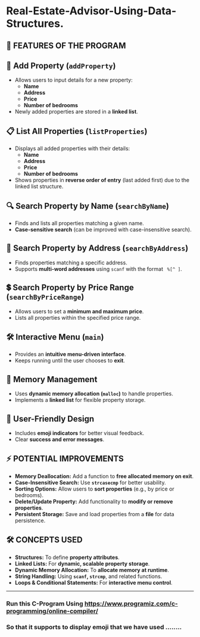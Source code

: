# Real-Estate-Advisor-Using-Data-Structures.

## 📜 **FEATURES OF THE PROGRAM**

## 🏡 **Add Property (`addProperty`)**
- Allows users to input details for a new property:
  - **Name**
  - **Address**
  - **Price**
  - **Number of bedrooms**
- Newly added properties are stored in a **linked list**.

## 📋 **List All Properties (`listProperties`)**
- Displays all added properties with their details:
  - **Name**
  - **Address**
  - **Price**
  - **Number of bedrooms**
- Shows properties in **reverse order of entry** (last added first) due to the linked list structure.

## 🔍 **Search Property by Name (`searchByName`)**
- Finds and lists all properties matching a given name.
- **Case-sensitive search** (can be improved with case-insensitive search).

## 🏢 **Search Property by Address (`searchByAddress`)**
- Finds properties matching a specific address.
- Supports **multi-word addresses** using `scanf` with the format ` %[^
]`.

## 💲 **Search Property by Price Range (`searchByPriceRange`)**
- Allows users to set a **minimum and maximum price**.
- Lists all properties within the specified price range.

## 🛠 **Interactive Menu (`main`)**
- Provides an **intuitive menu-driven interface**.
- Keeps running until the user chooses to **exit**.

## 🧠 **Memory Management**
- Uses **dynamic memory allocation (`malloc`)** to handle properties.
- Implements a **linked list** for flexible property storage.

## 🎨 **User-Friendly Design**
- Includes **emoji indicators** for better visual feedback.
- Clear **success and error messages**.

## ⚡ **POTENTIAL IMPROVEMENTS**

- **Memory Deallocation:** Add a function to **free allocated memory on exit**.
- **Case-Insensitive Search:** Use **`strcasecmp`** for better usability.
- **Sorting Options:** Allow users to **sort properties** (e.g., by price or bedrooms).
- **Delete/Update Property:** Add functionality to **modify or remove properties**.
- **Persistent Storage:** Save and load properties from a **file** for data persistence.

## 🛠️ **CONCEPTS USED**

- **Structures:** To define **property attributes**.
- **Linked Lists:** For **dynamic, scalable property storage**.
- **Dynamic Memory Allocation:** To **allocate memory at runtime**.
- **String Handling:** Using **`scanf`, `strcmp`**, and related functions.
- **Loops & Conditional Statements:** For **interactive menu control**.

---

### Run this C-Program Using https://www.programiz.com/c-programming/online-compiler/
### So that it supports to display emoji that we have used ........


